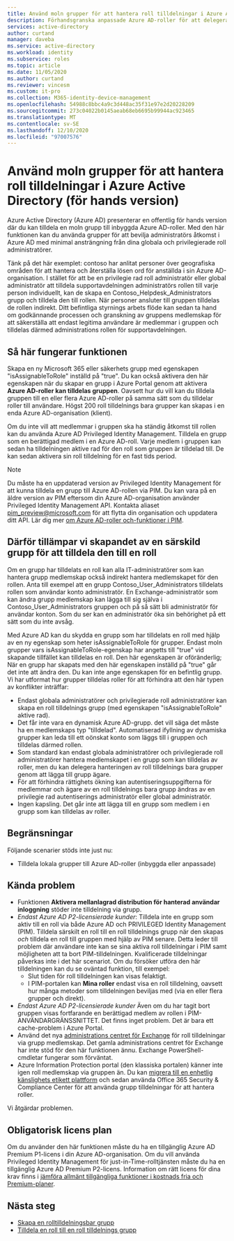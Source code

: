 ```yaml
---
title: Använd moln grupper för att hantera roll tilldelningar i Azure Active Directory | Microsoft Docs
description: Förhandsgranska anpassade Azure AD-roller för att delegera identitets hantering. Hantera Azure Role-tilldelningar i Azure Portal, PowerShell eller Graph API.
services: active-directory
author: curtand
manager: daveba
ms.service: active-directory
ms.workload: identity
ms.subservice: roles
ms.topic: article
ms.date: 11/05/2020
ms.author: curtand
ms.reviewer: vincesm
ms.custom: it-pro
ms.collection: M365-identity-device-management
ms.openlocfilehash: 54988c8bbc4a9c3d448ac35f31e97e2d20228209
ms.sourcegitcommit: 273c04022b0145aeab68eb6695b99944ac923465
ms.translationtype: MT
ms.contentlocale: sv-SE
ms.lasthandoff: 12/10/2020
ms.locfileid: "97007576"
---
```

# <a name="use-cloud-groups-to-manage-role-assignments-in-azure-active-directory-preview"></a>Använd moln grupper för att hantera roll tilldelningar i Azure Active Directory (för hands version)

Azure Active Directory (Azure AD) presenterar en offentlig för hands version där du kan tilldela en moln grupp till inbyggda Azure AD-roller. Med den här funktionen kan du använda grupper för att bevilja administratörs åtkomst i Azure AD med minimal ansträngning från dina globala och privilegierade roll administratörer.

Tänk på det här exemplet: contoso har anlitat personer över geografiska områden för att hantera och återställa lösen ord för anställda i sin Azure AD-organisation. I stället för att be en privilegie rad roll administratör eller global administratör att tilldela supportavdelningen administratörs rollen till varje person individuellt, kan de skapa en Contoso_Helpdesk_Administrators grupp och tilldela den till rollen. När personer ansluter till gruppen tilldelas de rollen indirekt. Ditt befintliga styrnings arbets flöde kan sedan ta hand om godkännande processen och granskning av gruppens medlemskap för att säkerställa att endast legitima användare är medlemmar i gruppen och tilldelas därmed administrations rollen för supportavdelningen.

## <a name="how-this-feature-works"></a>Så här fungerar funktionen

Skapa en ny Microsoft 365 eller säkerhets grupp med egenskapen "isAssignableToRole" inställd på "true". Du kan också aktivera den här egenskapen när du skapar en grupp i Azure Portal genom att aktivera **Azure AD-roller kan tilldelas gruppen**. Oavsett hur du vill kan du tilldela gruppen till en eller flera Azure AD-roller på samma sätt som du tilldelar roller till användare. Högst 200 roll tilldelnings bara grupper kan skapas i en enda Azure AD-organisation (klient).

Om du inte vill att medlemmar i gruppen ska ha ständig åtkomst till rollen kan du använda Azure AD Privileged Identity Management. Tilldela en grupp som en berättigad medlem i en Azure AD-roll. Varje medlem i gruppen kan sedan ha tilldelningen aktive rad för den roll som gruppen är tilldelad till. De kan sedan aktivera sin roll tilldelning för en fast tids period.

> [!Note]
> Du måste ha en uppdaterad version av Privileged Identity Management för att kunna tilldela en grupp till Azure AD-rollen via PIM. Du kan vara på en äldre version av PIM eftersom din Azure AD-organisation använder Privileged Identity Management API. Kontakta aliaset pim_preview@microsoft.com för att flytta din organisation och uppdatera ditt API. Lär dig mer [om Azure AD-roller och-funktioner i PIM](../privileged-identity-management/azure-ad-roles-features.md).

## <a name="why-we-enforce-creation-of-a-special-group-for-assigning-it-to-a-role"></a>Därför tillämpar vi skapandet av en särskild grupp för att tilldela den till en roll

Om en grupp har tilldelats en roll kan alla IT-administratörer som kan hantera grupp medlemskap också indirekt hantera medlemskapet för den rollen. Anta till exempel att en grupp Contoso_User_Administrators tilldelats rollen som användar konto administratör. En Exchange-administratör som kan ändra grupp medlemskap kan lägga till sig själva i Contoso_User_Administrators gruppen och på så sätt bli administratör för användar konton. Som du ser kan en administratör öka sin behörighet på ett sätt som du inte avsåg.

Med Azure AD kan du skydda en grupp som har tilldelats en roll med hjälp av en ny egenskap som heter isAssignableToRole för grupper. Endast moln grupper vars isAssignableToRole-egenskap har angetts till "true" vid skapande tillfället kan tilldelas en roll. Den här egenskapen är oföränderlig; När en grupp har skapats med den här egenskapen inställd på "true" går det inte att ändra den. Du kan inte ange egenskapen för en befintlig grupp.
Vi har utformat hur grupper tilldelas roller för att förhindra att den här typen av konflikter inträffar:

- Endast globala administratörer och privilegierade roll administratörer kan skapa en roll tilldelnings grupp (med egenskapen "isAssignableToRole" aktive rad).
- Det får inte vara en dynamisk Azure AD-grupp. det vill säga det måste ha en medlemskaps typ "tilldelad". Automatiserad ifyllning av dynamiska grupper kan leda till ett oönskat konto som läggs till i gruppen och tilldelas därmed rollen.
- Som standard kan endast globala administratörer och privilegierade roll administratörer hantera medlemskapet i en grupp som kan tilldelas av roller, men du kan delegera hanteringen av roll tilldelnings bara grupper genom att lägga till grupp ägare.
- För att förhindra rättighets ökning kan autentiseringsuppgifterna för medlemmar och ägare av en roll tilldelnings bara grupp ändras av en privilegie rad autentiserings administratör eller global administratör.
- Ingen kapsling. Det går inte att lägga till en grupp som medlem i en grupp som kan tilldelas av roller.

## <a name="limitations"></a>Begränsningar

Följande scenarier stöds inte just nu:  

- Tilldela lokala grupper till Azure AD-roller (inbyggda eller anpassade)

## <a name="known-issues"></a>Kända problem

- Funktionen **Aktivera mellanlagrad distribution för hanterad användar inloggning** stöder inte tilldelning via grupp.
- *Endast Azure AD P2-licensierade kunder*: Tilldela inte en grupp som aktiv till en roll via både Azure AD och PRIVILEGED Identity Management (PIM). Tilldela särskilt en roll till en roll tilldelnings grupp när den skapas *och* tilldela en roll till gruppen med hjälp av PIM senare. Detta leder till problem där användare inte kan se sina aktiva roll tilldelningar i PIM samt möjligheten att ta bort PIM-tilldelningen. Kvalificerade tilldelningar påverkas inte i det här scenariot. Om du försöker utföra den här tilldelningen kan du se oväntad funktion, till exempel:
  - Slut tiden för roll tilldelningen kan visas felaktigt.
  - I PIM-portalen kan **Mina roller** endast visa en roll tilldelning, oavsett hur många metoder som tilldelningen beviljas med (via en eller flera grupper och direkt).
- *Endast Azure AD P2-licensierade kunder* Även om du har tagit bort gruppen visas fortfarande en berättigad medlem av rollen i PIM-ANVÄNDARGRÄNSSNITTET. Det finns inget problem. Det är bara ett cache-problem i Azure Portal.  
- Använd det nya [administrations centret för Exchange](https://admin.exchange.microsoft.com/) för roll tilldelningar via grupp medlemskap. Det gamla administrations centret för Exchange har inte stöd för den här funktionen ännu. Exchange PowerShell-cmdletar fungerar som förväntat.
- Azure Information Protection portal (den klassiska portalen) känner inte igen roll medlemskap via gruppen än. Du kan [migrera till en enhetlig känslighets etikett plattform](/azure/information-protection/configure-policy-migrate-labels) och sedan använda Office 365 Security & Compliance Center för att använda grupp tilldelningar för att hantera roller.

Vi åtgärdar problemen.

## <a name="required-license-plan"></a>Obligatorisk licens plan

Om du använder den här funktionen måste du ha en tillgänglig Azure AD Premium P1-licens i din Azure AD-organisation. Om du vill använda Privileged Identity Management för just-in-Time-rolltjänsten måste du ha en tillgänglig Azure AD Premium P2-licens. Information om rätt licens för dina krav finns i [jämföra allmänt tillgängliga funktioner i kostnads fria och Premium-planer](../fundamentals/active-directory-whatis.md#what-are-the-azure-ad-licenses).

## <a name="next-steps"></a>Nästa steg

- [Skapa en rolltilldelningsbar grupp](groups-create-eligible.md)
- [Tilldela en roll till en roll tilldelnings grupp](groups-assign-role.md)
